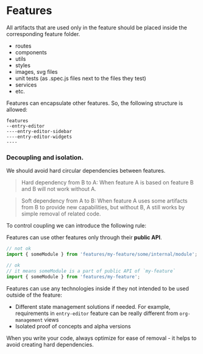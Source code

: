 # Features

All artifacts that are used only in the feature should be placed inside the corresponding feature folder.

- routes
- components
- utils
- styles
- images, svg files
- unit tests (as .spec.js files next to the files they test)
- services
- etc.

Features can encapsulate other features. So, the following structure is allowed:

```
features
--entry-editor
----entry-editor-sidebar
----entry-editor-widgets
----
```

### Decoupling and isolation.

We should avoid hard circular dependencies between features.

> Hard dependency from B to A: When feature A is based on feature B and B will not work without A.

> Soft dependency from A to B: When feature A uses some artifacts from B to provide new capabilities, but without B, A still works by simple removal of related code.

To control coupling we can introduce the following rule:

Features can use other features only through their **public API**.

```js
// not ok
import { someModule } from 'features/my-feature/some/internal/module';

// ok
// it means someModule is a part of public API of `my-feature`
import { someModule } from 'features/my-feature';
```

Features can use any technologies inside if they not intended to be used outside of the feature:

- Different state management solutions if needed. For example, requirements in `entry-editor` feature can be really different from `org-management` views
- Isolated proof of concepts and alpha versions

When you write your code, always optimize for ease of removal - it helps to avoid creating hard dependencies.
